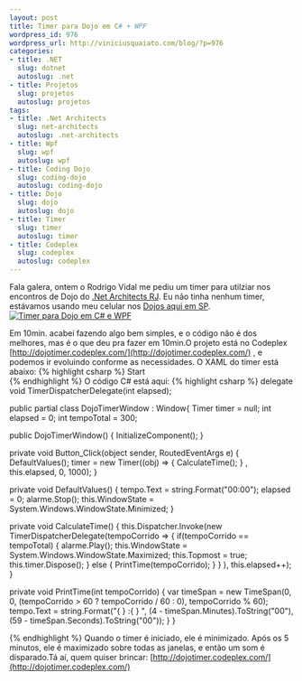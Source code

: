 ```yaml
--- 
layout: post
title: Timer para Dojo em C# + WPF
wordpress_id: 976
wordpress_url: http://viniciusquaiato.com/blog/?p=976
categories: 
- title: .NET
  slug: dotnet
  autoslug: .net
- title: Projetos
  slug: projetos
  autoslug: projetos
tags: 
- title: .Net Architects
  slug: net-architects
  autoslug: .net-architects
- title: Wpf
  slug: wpf
  autoslug: wpf
- title: Coding Dojo
  slug: coding-dojo
  autoslug: coding-dojo
- title: Dojo
  slug: dojo
  autoslug: dojo
- title: Timer
  slug: timer
  autoslug: timer
- title: Codeplex
  slug: codeplex
  autoslug: codeplex
---
```



Fala galera, ontem o Rodrigo Vidal me pediu um timer para utilziar nos encontros de Dojo do [.Net Architects RJ](http://rj.dotnetarchitects.net/). Eu não tinha nenhum timer, estávamos usando meu celular nos [Dojos aqui em SP](http://dojo.dotnetarchitects.net).[![Timer para Dojo em C# e WPF](http://viniciusquaiato.com/images_posts/dojotimer.png "Timer para Dojo em C# e WPF")](http://viniciusquaiato.com/images_posts/dojotimer.png)

Em 10min. acabei fazendo algo bem simples, e o código não é dos melhores, mas é o que deu pra fazer em 10min.O projeto está no Codeplex [http://dojotimer.codeplex.com/](http://dojotimer.codeplex.com/) , e podemos ir evoluindo conforme as necessidades. O XAML do timer está abaixo:
{% highlight csharp %}
                Start            </button>            
{% endhighlight %}
O código C# está aqui:
{% highlight csharp %}
delegate void TimerDispatcherDelegate(int elapsed);
    
public partial class DojoTimerWindow : Window{    Timer timer = null;
int elapsed = 0;
int tempoTotal = 300;
    
public DojoTimerWindow()    {        InitializeComponent();
    }
    
private void Button_Click(object sender, RoutedEventArgs e)    {        DefaultValues();
    timer = new Timer((obj) =>            {                CalculateTime();
    }
, this.elapsed, 0, 1000);
    }
    
private void DefaultValues()    {        tempo.Text = string.Format("00:00");
    elapsed = 0;
    alarme.Stop();
    this.WindowState = System.Windows.WindowState.Minimized;
    }
    
private void CalculateTime()    {        this.Dispatcher.Invoke(new TimerDispatcherDelegate(tempoCorrido =>        {
if(tempoCorrido == tempoTotal)            {                alarme.Play();
    this.WindowState = System.Windows.WindowState.Maximized;
    this.Topmost = true;
    this.timer.Dispose();
    }
            else            {                PrintTime(tempoCorrido);
    }
        }
), this.elapsed++);
    }
    
private void PrintTime(int tempoCorrido)    {
var timeSpan = new TimeSpan(0, 0, (tempoCorrido > 60 ? tempoCorrido / 60 : 0), tempoCorrido % 60);
    tempo.Text = string.Format("{
}
:{
}
", (4 - timeSpan.Minutes).ToString("00"), (59 - timeSpan.Seconds).ToString("00"));
    }
}

{% endhighlight %}
Quando o timer é iniciado, ele é minimizado. Após os 5 minutos, ele é maximizado sobre todas as janelas, e então um som é disparado.Tá aí, quem quiser brincar: [http://dojotimer.codeplex.com/](http://dojotimer.codeplex.com/)
